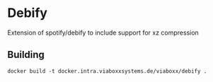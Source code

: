 # Debify #

Extension of spotify/debify to include support for xz compression

## Building ##

    docker build -t docker.intra.viaboxxsystems.de/viaboxx/debify . 
